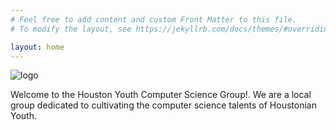 ```yaml
---
# Feel free to add content and custom Front Matter to this file.
# To modify the layout, see https://jekyllrb.com/docs/themes/#overriding-theme-defaults

layout: home
---
```


![logo](https://avatars1.githubusercontent.com/u/62440854?s=400&u=d40027da85646d2a58e41d5a1bec55936aa851da&v=4)

Welcome to the Houston Youth Computer Science Group!. We are a local group dedicated to cultivating the computer science talents of Houstonian Youth.
